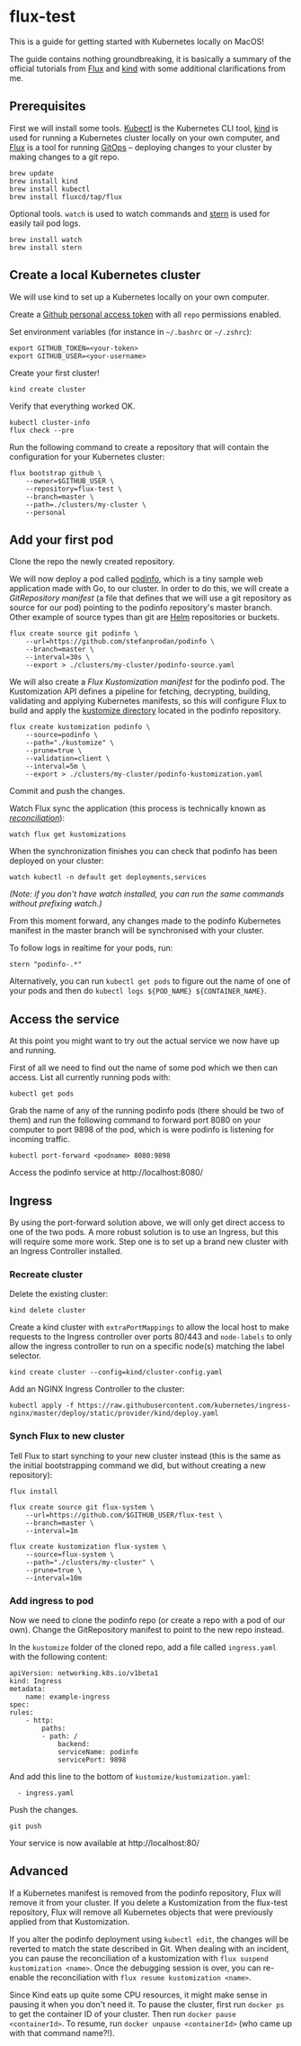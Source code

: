 # flux-test

This is a guide for getting started with Kubernetes locally on MacOS!

The guide contains nothing groundbreaking, it is basically a summary of the official tutorials from [Flux](https://toolkit.fluxcd.io/get-started/) and [kind](https://kind.sigs.k8s.io/docs/user/quick-start/) with some additional clarifications from me.

## Prerequisites

First we will install some tools. [Kubectl](https://kubernetes.io/docs/reference/kubectl/overview/) is the Kubernetes CLI tool, [kind](https://kind.sigs.k8s.io/) is used for running a Kubernetes cluster locally on your own computer, and [Flux](https://toolkit.fluxcd.io/) is a tool for running [GitOps](https://www.gitops.tech/#what-is-gitops) – deploying changes to your cluster by making changes to a git repo.

    brew update
    brew install kind
    brew install kubectl
    brew install fluxcd/tap/flux

Optional tools. `watch` is used to watch commands and [stern](https://github.com/wercker/stern) is used for easily tail pod logs.

    brew install watch
    brew install stern

## Create a local Kubernetes cluster

We will use kind to set up a Kubernetes locally on your own computer.

Create a [Github personal access token](https://docs.github.com/en/github/authenticating-to-github/creating-a-personal-access-token) with all `repo` permissions enabled.

Set environment variables (for instance in `~/.bashrc` or `~/.zshrc`):

    export GITHUB_TOKEN=<your-token>
    export GITHUB_USER=<your-username>

Create your first cluster!

    kind create cluster

Verify that everything worked OK.

    kubectl cluster-info
    flux check --pre

Run the following command to create a repository that will contain the configuration for your Kubernetes cluster:

    flux bootstrap github \
        --owner=$GITHUB_USER \
        --repository=flux-test \
        --branch=master \
        --path=./clusters/my-cluster \
        --personal

## Add your first pod

Clone the repo the newly created repository.

We will now deploy a pod called [podinfo](https://github.com/stefanprodan/podinfo), which is a tiny sample web application made with Go, to our cluster. In order to do this, we will create a _GitRepository manifest_ (a file that defines that we will use a git repository as source for our pod) pointing to the podinfo repository's master branch. Other example of source types than git are [Helm](https://helm.sh/) repositories or buckets.

    flux create source git podinfo \
        --url=https://github.com/stefanprodan/podinfo \
        --branch=master \
        --interval=30s \
        --export > ./clusters/my-cluster/podinfo-source.yaml

We will also create a _Flux Kustomization manifest_ for the podinfo pod. The Kustomization API defines a pipeline for fetching, decrypting, building, validating and applying Kubernetes manifests, so this will configure Flux to build and apply the [kustomize directory](https://github.com/stefanprodan/podinfo/tree/master/kustomize) located in the podinfo repository.

    flux create kustomization podinfo \
        --source=podinfo \
        --path="./kustomize" \
        --prune=true \
        --validation=client \
        --interval=5m \
        --export > ./clusters/my-cluster/podinfo-kustomization.yaml

Commit and push the changes.

Watch Flux sync the application (this process is technically known as _[reconciliation](https://toolkit.fluxcd.io/core-concepts/#reconciliation)_):

    watch flux get kustomizations

When the synchronization finishes you can check that podinfo has been deployed on your cluster:

    watch kubectl -n default get deployments,services

_(Note: if you don't have watch installed, you can run the same commands without prefixing watch.)_

From this moment forward, any changes made to the podinfo Kubernetes manifest in the master branch will be synchronised with your cluster.

To follow logs in realtime for your pods, run:

    stern "podinfo-.*"

Alternatively, you can run `kubectl get pods` to figure out the name of one of your pods and then do `kubectl logs ${POD_NAME} ${CONTAINER_NAME}`.

## Access the service

At this point you might want to try out the actual service we now have up and running.

First of all we need to find out the name of some pod which we then can access. List all currently running pods with:

    kubectl get pods

Grab the name of any of the running podinfo pods (there should be two of them) and run the following command to forward port 8080 on your computer to port 9898 of the pod, which is were podinfo is listening for incoming traffic.

    kubectl port-forward <podname> 8080:9898

Access the podinfo service at http://localhost:8080/

## Ingress

By using the port-forward solution above, we will only get direct access to one of the two pods. A more robust solution is to use an Ingress, but this will require some more work. Step one is to set up a brand new cluster with an Ingress Controller installed.

### Recreate cluster

Delete the existing cluster:

    kind delete cluster

Create a kind cluster with `extraPortMappings` to allow the local host to make requests to the Ingress controller over ports 80/443 and `node-labels` to only allow the ingress controller to run on a specific node(s) matching the label selector.

    kind create cluster --config=kind/cluster-config.yaml

Add an NGINX Ingress Controller to the cluster:

    kubectl apply -f https://raw.githubusercontent.com/kubernetes/ingress-nginx/master/deploy/static/provider/kind/deploy.yaml

### Synch Flux to new cluster

Tell Flux to start synching to your new cluster instead (this is the same as the initial bootstrapping command we did, but without creating a new repository):

    flux install

    flux create source git flux-system \
        --url=https://github.com/$GITHUB_USER/flux-test \
        --branch=master \
        --interval=1m

    flux create kustomization flux-system \
        --source=flux-system \
        --path="./clusters/my-cluster" \
        --prune=true \
        --interval=10m

### Add ingress to pod

Now we need to clone the podinfo repo (or create a repo with a pod of our own). Change the GitRepository manifest to point to the new repo instead.

In the `kustomize` folder of the cloned repo, add a file called `ingress.yaml` with the following content:

    apiVersion: networking.k8s.io/v1beta1
    kind: Ingress
    metadata:
        name: example-ingress
    spec:
    rules:
        - http:
            paths:
            - path: /
                backend:
                serviceName: podinfo
                servicePort: 9898

And add this line to the bottom of `kustomize/kustomization.yaml`:

      - ingress.yaml

Push the changes.

    git push

Your service is now available at http://localhost:80/

## Advanced

If a Kubernetes manifest is removed from the podinfo repository, Flux will remove it from your cluster. If you delete a Kustomization from the flux-test repository, Flux will remove all Kubernetes objects that were previously applied from that Kustomization.

If you alter the podinfo deployment using `kubectl edit`, the changes will be reverted to match the state described in Git. When dealing with an incident, you can pause the reconciliation of a kustomization with `flux suspend kustomization <name>`. Once the debugging session is over, you can re-enable the reconciliation with `flux resume kustomization <name>`.

Since Kind eats up quite some CPU resources, it might make sense in pausing it when you don't need it. To pause the cluster, first run `docker ps` to get the container ID of your cluster. Then run `docker pause <containerId>`. To resume, run `docker unpause <containerId>` (who came up with that command name?!).
